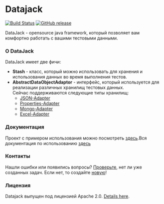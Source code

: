 # Datajack
[![Build Status](https://travis-ci.org/sbtqa/datajack.svg?branch=master)](https://travis-ci.org/sbtqa/datajack) [![GitHub release](https://img.shields.io/github/release/sbtqa/datajack.svg?style=flat-square)](https://github.com/sbtqa/datajack/releases)

DataJack - opensource java framework, который позволяет вам комфортно работать с вашими тестовыми данными.

### О DataJack
DataJack имеет две фичи:
* **Stash** - класс, который можно использовать для хранения и использования данных во время выполнения тестов.
* **AbstractDataObjectAdaptor** - интерфейс, который используется для реализации различных хранилищ тестовых данных.   
Сейчас поддерживаются следующие типы хранилищ:
  * [JSON-Adapter](https://github.com/sbtqa/datajack-json-adaptor)
  * [Properties-Adapter](https://github.com/sbtqa/datajack-properties-adaptor)
  * [Mongo-Adapter](https://github.com/sbtqa/datajack-mongo-adaptor)
  * [Excel-Adapter](https://github.com/sbtqa/datajack-excel-adaptor)

### Документация
Проект с примером использования можно посмотреть [здесь](https://github.com/sbtqa/datajack-example).Вся документация по использованию [здесь](https://github.com/sbtqa/docs/wiki/DataJack)

### Контакты
Нашли ошибки или появились вопросы? [Проверьте](https://github.com/sbtqa/datajack/issues), нет ли уже созданных задач. Если нет, то создайте [новую](https://github.com/sbtqa/datajack/issues/new)!

### Лицензия 
Datajack выпущен под лицензией Apache 2.0. [Details here](https://github.com/sbtqa/datajack/blob/master/LICENSE).
